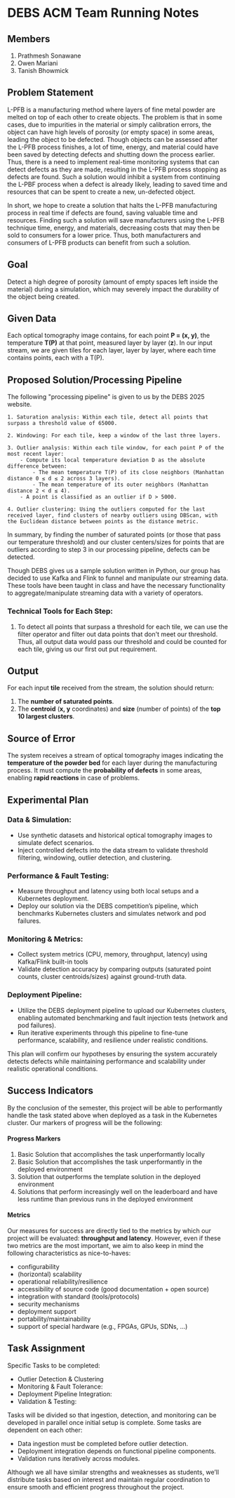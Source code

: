 # DEBS ACM Team Running Notes

## Members

1. Prathmesh Sonawane
2. Owen Mariani
3. Tanish Bhowmick

## Problem Statement 

L-PFB is a manufacturing method where layers of fine metal powder are melted on top of each other to create objects. The problem is that in some cases, due to impurities in the material or simply calibration errors, the object can have high levels of porosity (or empty space) in some areas, leading the object to be defected. Though objects can be assessed after the L-PFB process finishes, a lot of time, energy, and material could have been saved by detecting defects and shutting down the process earlier. Thus, there is a need to implement real-time monitoring systems that can detect defects as they are made, resulting in the L-PFB process stopping as defects are found. Such a solution would inhibit a system from continuing the L-PBF process when a defect is already likely, leading to saved time and resources that can be spent to create a new, un-defected object. 

In short, we hope to create a solution that halts the L-PFB manufacturing process in real time if defects are found, saving valuable time and resources. Finding such a solution will save manufacturers using the L-PFB technique time, energy, and materials, decreasing costs that may then be sold to consumers for a lower price. Thus, both manufacturers and consumers of L-PFB products can benefit from such a solution. 

## Goal
Detect a high degree of porosity (amount of empty spaces left inside the material) during a simulation, which may severely impact the durability of the object being created.

## Given Data
Each optical tomography image contains, for each point **P = (x, y)**, the temperature **T(P)** at that point, measured layer by layer (**z**). In our input stream, we are given tiles for each layer, layer by layer, where each time contains points, each with a T(P).

## Proposed Solution/Processing Pipeline

The following "processing pipeline" is given to us by the DEBS 2025 website. 

    1. Saturation analysis: Within each tile, detect all points that surpass a threshold value of 65000.

    2. Windowing: For each tile, keep a window of the last three layers.

    3. Outlier analysis: Within each tile window, for each point P of the most recent layer:
        - Compute its local temperature deviation D as the absolute difference between:
            - The mean temperature T(P) of its close neighbors (Manhattan distance 0 ≤ d ≤ 2 across 3 layers).
            - The mean temperature of its outer neighbors (Manhattan distance 2 < d ≤ 4).
        - A point is classified as an outlier if D > 5000.

    4. Outlier clustering: Using the outliers computed for the last received layer, find clusters of nearby outliers using DBScan, with the Euclidean distance between points as the distance metric.

In summary, by finding the number of saturated points (or those that pass our temperature threshold) and our cluster centers/sizes for points that are outliers according to step 3 in our processing pipeline, defects can be detected. 

Though DEBS gives us a sample solution written in Python, our group has decided to use Kafka and Flink to funnel and manipulate our streaming data. These tools have been taught in class and have the necessary functionality to aggregate/manipulate streaming data with a variety of operators. 

### Technical Tools for Each Step: 

1. To detect all points that surpass a threshold for each tile, we can use the filter operator and filter out data points that don't meet our threshold. Thus, all output data would pass our threshold and could be counted for each tile, giving us our first out put requirement. 

## Output
For each input **tile** received from the stream, the solution should return:
1. The **number of saturated points**.
2. The **centroid** (**x, y** coordinates) and **size** (number of points) of the **top 10 largest clusters**.

## Source of Error
The system receives a stream of optical tomography images indicating the **temperature of the powder bed** for each layer during the manufacturing process. It must compute the **probability of defects** in some areas, enabling **rapid reactions** in case of problems.

## Experimental Plan
### Data & Simulation:
- Use synthetic datasets and historical optical tomography images to simulate defect scenarios.
- Inject controlled defects into the data stream to validate threshold filtering, windowing, outlier detection, and clustering.

### Performance & Fault Testing:
- Measure throughput and latency using both local setups and a Kubernetes deployment.
- Deploy our solution via the DEBS competition’s pipeline, which benchmarks Kubernetes clusters and simulates network and pod failures.

### Monitoring & Metrics:
- Collect system metrics (CPU, memory, throughput, latency) using Kafka/Flink built-in tools
- Validate detection accuracy by comparing outputs (saturated point counts, cluster centroids/sizes) against ground-truth data.

### Deployment Pipeline:
- Utilize the DEBS deployment pipeline to upload our Kubernetes clusters, enabling automated benchmarking and fault injection tests (network and pod failures).
- Run iterative experiments through this pipeline to fine-tune performance, scalability, and resilience under realistic conditions.

This plan will confirm our hypotheses by ensuring the system accurately detects defects while maintaining performance and scalability under realistic operational conditions.
## Success Indicators
By the conclusion of the semester, this project will be able to performantly handle the task stated above when deployed as a task in the Kubernetes cluster. Our markers of progress will be the following:
#### Progress Markers 
1. Basic Solution that accomplishes the task unperformantly locally
2. Basic Solution that accomplishes the task unperformantly in the deployed environment
3. Solution that outperforms the template solution in the deployed environment
4. Solutions that perform increasingly well on the leaderboard and have less runtime than previous runs in the deployed environment

#### Metrics 
Our measures for success are directly tied to the metrics by which our project will be evaluated: **throughput and latency**. However, even if these two metrics are the most important, we aim to also keep in mind the following characteristics as nice-to-haves:
* configurability
* (horizontal) scalability
* operational reliability/resilience
* accessibility of source code (good documentation + open source)
* integration with standard (tools/protocols)
* security mechanisms
* deployment support
* portability/maintainability
* support of special hardware (e.g., FPGAs, GPUs, SDNs, ...)

## Task Assignment

Specific Tasks to be completed:
- Outlier Detection & Clustering
- Monitoring & Fault Tolerance:
- Deployment Pipeline Integration:
- Validation & Testing:


Tasks will be divided so that ingestion, detection, and monitoring can be developed in parallel once initial setup is complete. 
Some tasks are dependent on each other:
- Data ingestion must be completed before outlier detection.
- Deployment integration depends on functional pipeline components.
- Validation runs iteratively across modules.

Although we all have similar strengths and weaknesses as students, we’ll distribute tasks based on interest and maintain regular coordination to ensure smooth and efficient progress throughout the project.